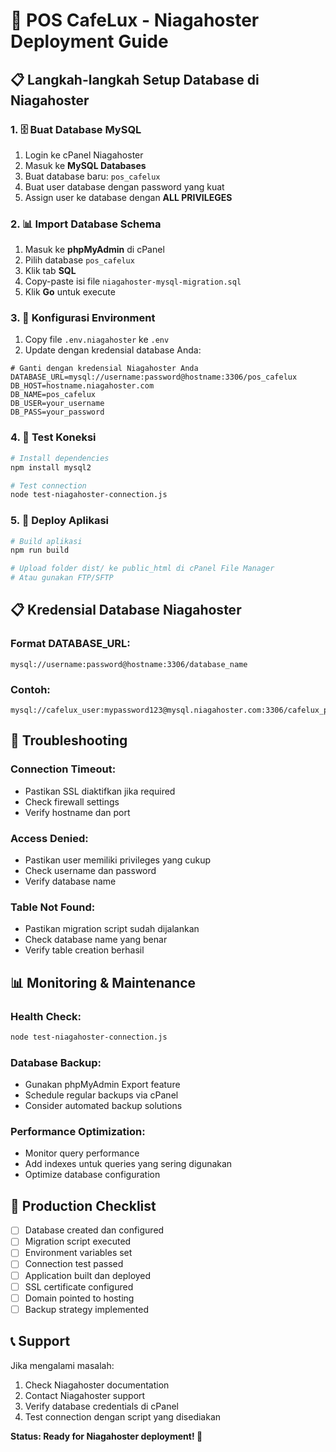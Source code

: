 # 🚀 POS CafeLux - Niagahoster Deployment Guide

## 📋 Langkah-langkah Setup Database di Niagahoster

### 1. 🗄️ Buat Database MySQL
1. Login ke cPanel Niagahoster
2. Masuk ke **MySQL Databases**
3. Buat database baru: `pos_cafelux`
4. Buat user database dengan password yang kuat
5. Assign user ke database dengan **ALL PRIVILEGES**

### 2. 📊 Import Database Schema
1. Masuk ke **phpMyAdmin** di cPanel
2. Pilih database `pos_cafelux`
3. Klik tab **SQL**
4. Copy-paste isi file `niagahoster-mysql-migration.sql`
5. Klik **Go** untuk execute

### 3. 🔧 Konfigurasi Environment
1. Copy file `.env.niagahoster` ke `.env`
2. Update dengan kredensial database Anda:

```env
# Ganti dengan kredensial Niagahoster Anda
DATABASE_URL=mysql://username:password@hostname:3306/pos_cafelux
DB_HOST=hostname.niagahoster.com
DB_NAME=pos_cafelux
DB_USER=your_username
DB_PASS=your_password
```

### 4. 🧪 Test Koneksi
```bash
# Install dependencies
npm install mysql2

# Test connection
node test-niagahoster-connection.js
```

### 5. 🚀 Deploy Aplikasi
```bash
# Build aplikasi
npm run build

# Upload folder dist/ ke public_html di cPanel File Manager
# Atau gunakan FTP/SFTP
```

## 📋 Kredensial Database Niagahoster

### Format DATABASE_URL:
```
mysql://username:password@hostname:3306/database_name
```

### Contoh:
```
mysql://cafelux_user:mypassword123@mysql.niagahoster.com:3306/cafelux_pos
```

## 🔧 Troubleshooting

### Connection Timeout:
- Pastikan SSL diaktifkan jika required
- Check firewall settings
- Verify hostname dan port

### Access Denied:
- Pastikan user memiliki privileges yang cukup
- Check username dan password
- Verify database name

### Table Not Found:
- Pastikan migration script sudah dijalankan
- Check database name yang benar
- Verify table creation berhasil

## 📊 Monitoring & Maintenance

### Health Check:
```bash
node test-niagahoster-connection.js
```

### Database Backup:
- Gunakan phpMyAdmin Export feature
- Schedule regular backups via cPanel
- Consider automated backup solutions

### Performance Optimization:
- Monitor query performance
- Add indexes untuk queries yang sering digunakan
- Optimize database configuration

## 🎯 Production Checklist

- [ ] Database created dan configured
- [ ] Migration script executed
- [ ] Environment variables set
- [ ] Connection test passed
- [ ] Application built dan deployed
- [ ] SSL certificate configured
- [ ] Domain pointed to hosting
- [ ] Backup strategy implemented

## 📞 Support

Jika mengalami masalah:
1. Check Niagahoster documentation
2. Contact Niagahoster support
3. Verify database credentials di cPanel
4. Test connection dengan script yang disediakan

**Status: Ready for Niagahoster deployment! 🚀**
